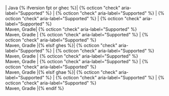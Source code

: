 | Java {% ifversion fpt or ghec %}| {% octicon "check" aria-label="Supported" %} | {% octicon "check" aria-label="Supported" %} | {% octicon "check" aria-label="Supported" %} | {% octicon "check" aria-label="Supported" %}<br>Maven, Gradle| {% octicon "check" aria-label="Supported" %}<br>Maven, Gradle | {% octicon "check" aria-label="Supported" %} | {% octicon "check" aria-label="Supported" %}<br>Maven, Gradle |{% elsif ghes %}| {% octicon "check" aria-label="Supported" %} | {% octicon "check" aria-label="Supported" %}<br>Maven, Gradle | {% octicon "check" aria-label="Supported" %}<br>Maven, Gradle | {% octicon "check" aria-label="Supported" %} | {% octicon "check" aria-label="Supported" %}<br>Maven, Gradle |{% elsif ghae %}| {% octicon "check" aria-label="Supported" %} | {% octicon "check" aria-label="Supported" %} | {% octicon "check" aria-label="Supported" %}<br>Maven, Gradle |{% endif %}
